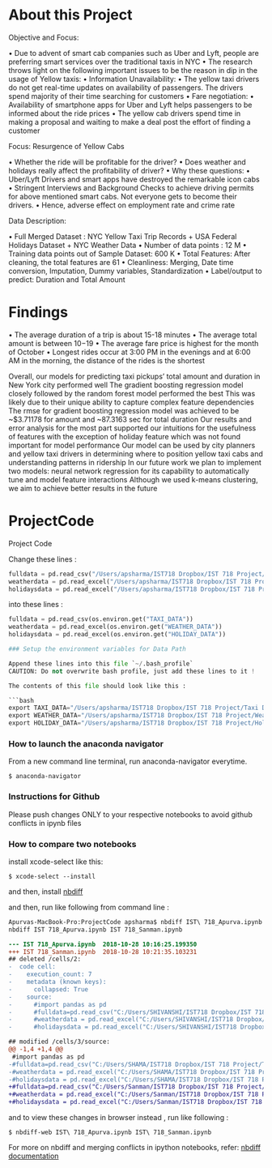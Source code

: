 # About this Project
Objective and Focus:

• Due to advent of smart cab companies such as Uber and Lyft, people are preferring smart services over the traditional taxis in NYC
• The research throws light on the following important issues to be the reason in dip in the usage of Yellow taxis:
• Information Unavailability:
• The yellow taxi drivers do not get real-time updates on availability of
passengers. The drivers spend majority of their time searching for customers
• Fare negotiation:
• Availability of smartphone apps for Uber and Lyft helps passengers to be
informed about the ride prices
• The yellow cab drivers spend time in making a proposal and waiting to make a
deal post the effort of finding a customer


Focus: Resurgence of Yellow Cabs

• Whether the ride will be profitable for the driver?
• Does weather and holidays really affect the profitability of driver? • Why these questions:
• Uber/Lyft Drivers and smart apps have destroyed the remarkable icon cabs
• Stringent Interviews and Background Checks to achieve driving permits for
above mentioned smart cabs. Not everyone gets to become their drivers.
• Hence, adverse effect on employment rate and crime rate


Data Description:

• Full Merged Dataset : NYC Yellow Taxi Trip Records + USA Federal Holidays Dataset + NYC Weather Data
• Number of data points : 12 M
• Training data points out of Sample Dataset: 600 K
• Total Features: After cleaning, the total features are 61
• Cleanliness: Merging, Date time conversion, Imputation, Dummy variables,
Standardization
• Label/output to predict: Duration and Total Amount



# Findings

• The average duration of a trip is about 15-18 minutes • The average total amount is between $10-$19
• The average fare price is highest for the month of October
• Longest rides occur at 3:00 PM in the evenings and at 6:00 AM in the morning, the
distance of the rides is the shortest

Overall, our models for predicting taxi pickups’ total amount and duration in New York city performed well
The gradient boosting regression model closely followed by the random forest model performed the best
This was likely due to their unique ability to capture complex feature dependencies
The rmse for gradient boosting regression model was achieved to be ~$3.71178 for amount and ~87.3163 sec for total duration
Our results and error analysis for the most part supported our intuitions for the usefulness of features with the exception of holiday feature which was not found important for model performance
Our model can be used by city planners and yellow taxi drivers in determining where to position yellow taxi cabs and understanding patterns in ridership
In our future work we plan to implement two models: neural network regression for its capability to automatically tune and model feature interactions Although we used k-means clustering, we aim to achieve better results in the future





# ProjectCode
Project Code 

Change these lines :

```py
fulldata = pd.read_csv("/Users/apsharma/IST718 Dropbox/IST 718 Project/Taxi Data/2015-01_100k.csv")
weatherdata = pd.read_excel("/Users/apsharma/IST718 Dropbox/IST 718 Project/Weather Data/2015_weather.xlsx")
holidaysdata = pd.read_excel("/Users/apsharma/IST718 Dropbox/IST 718 Project/Holiday Data/holidays.xlsx")
```

into these lines :

```py
fulldata = pd.read_csv(os.environ.get("TAXI_DATA"))
weatherdata = pd.read_excel(os.environ.get("WEATHER_DATA"))
holidaysdata = pd.read_excel(os.environ.get("HOLIDAY_DATA"))

### Setup the environment variables for Data Path

Append these lines into this file `~/.bash_profile` 
CAUTION: Do not overwrite bash profile, just add these lines to it !

The contents of this file should look like this :

```bash
export TAXI_DATA="/Users/apsharma/IST718 Dropbox/IST 718 Project/Taxi Data/2015-01_100k.csv"
export WEATHER_DATA="/Users/apsharma/IST718 Dropbox/IST 718 Project/Weather Data/2015_weather.xlsx"
export HOLIDAY_DATA="/Users/apsharma/IST718 Dropbox/IST 718 Project/Holiday Data/holidays.xlsx"
```

### How to launch the anaconda navigator

From a new command line terminal, run anaconda-navigator everytime.

```console
$ anaconda-navigator
```

### Instructions for Github

Please push changes ONLY to your respective notebooks to avoid github conflicts in ipynb files



### How to compare two notebooks

install xcode-select like this:

```console
$ xcode-select --install
```

and then, install [nbdiff](https://github.com/jupyter/nbdime#installation) 

and then, run like following from command line :


```diff
Apurvas-MacBook-Pro:ProjectCode apsharma$ nbdiff IST\ 718_Apurva.ipynb IST\ 718_Sanman.ipynb 
nbdiff IST 718_Apurva.ipynb IST 718_Sanman.ipynb

--- IST 718_Apurva.ipynb  2018-10-28 10:16:25.199350
+++ IST 718_Sanman.ipynb  2018-10-28 10:21:35.103231
## deleted /cells/2:
-  code cell:
-    execution_count: 7
-    metadata (known keys):
-      collapsed: True
-    source:
-      #import pandas as pd
-      #fulldata=pd.read_csv("C:/Users/SHIVANSHI/IST718 Dropbox/IST 718 Project/Taxi Data/2015-01_100k.csv")
-      #weatherdata = pd.read_excel("C:/Users/SHIVANSHI/IST718 Dropbox/IST 718 Project/Weather Data/2015_weather.xlsx")
-      #holidaysdata = pd.read_excel("C:/Users/SHIVANSHI/IST718 Dropbox/IST 718 Project/Holiday Data/holidays.xlsx")

## modified /cells/3/source:
@@ -1,4 +1,4 @@
 #import pandas as pd
-#fulldata=pd.read_csv("C:/Users/SHAMA/IST718 Dropbox/IST 718 Project/Taxi Data/2015-01_100k.csv")
-#weatherdata = pd.read_excel("C:/Users/SHAMA/IST718 Dropbox/IST 718 Project/Weather Data/2015_weather.xlsx")
-#holidaysdata = pd.read_excel("C:/Users/SHAMA/IST718 Dropbox/IST 718 Project/Holiday Data/holidays.xlsx")
+#fulldata=pd.read_csv("C:/Users/Sanman/IST718 Dropbox/IST 718 Project/Taxi Data/2015-01_100k.csv")
+#weatherdata = pd.read_excel("C:/Users/Sanman/IST718 Dropbox/IST 718 Project/Weather Data/2015_weather.xlsx")
+#holidaysdata = pd.read_excel("C:/Users/Sanman/IST718 Dropbox/IST 718 Project/Holiday Data/holidays.xlsx")
```

and to view these changes in browser instead , run like following :
```
$ nbdiff-web IST\ 718_Apurva.ipynb IST\ 718_Sanman.ipynb 
```

For more on nbdiff and merging conflicts in ipython notebooks, refer:  [nbdiff documentation](https://nbdime.readthedocs.io/en/latest/cli.html)
